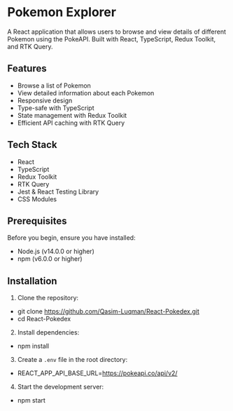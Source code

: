 # Pokemon Explorer

A React application that allows users to browse and view details of different Pokemon using the PokeAPI. Built with React, TypeScript, Redux Toolkit, and RTK Query.

## Features

- Browse a list of Pokemon
- View detailed information about each Pokemon
- Responsive design
- Type-safe with TypeScript
- State management with Redux Toolkit
- Efficient API caching with RTK Query

## Tech Stack

- React
- TypeScript
- Redux Toolkit
- RTK Query
- Jest & React Testing Library
- CSS Modules

## Prerequisites

Before you begin, ensure you have installed:
- Node.js (v14.0.0 or higher)
- npm (v6.0.0 or higher)

## Installation

1. Clone the repository:
- git clone https://github.com/Qasim-Luqman/React-Pokedex.git
- cd React-Pokedex

2. Install dependencies:
- npm install

3. Create a `.env` file in the root directory:
- REACT_APP_API_BASE_URL=https://pokeapi.co/api/v2/

4. Start the development server:
- npm start
